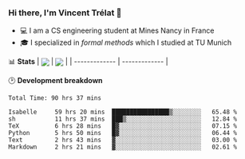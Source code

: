 ### Hi there, I'm Vincent Trélat 👋
 - 💻 I am a CS engineering student at Mines Nancy in France
 - 🎓 I specialized in *formal methods* which I studied at TU Munich

📊 **Stats**
| <img align="center" src="https://readme-stats.clckblog.space/api?username=VTrelat&show_icons=true&include_all_commits=true&theme=tokyonight&hide_border=true" /> | <img align="center" src="https://readme-stats.clckblog.space/api/top-langs/?username=VTrelat&layout=compact&theme=tokyonight&hide_border=true&exclude_repo=ElevatorSimulator" /> |
| ------------- | ------------- |

🕑 **Development breakdown**
<!--START_SECTION:waka-->

```text
Total Time: 90 hrs 37 mins

Isabelle     59 hrs 20 mins  ████████████████▒░░░░░░░░   65.48 %
sh           11 hrs 37 mins  ███▒░░░░░░░░░░░░░░░░░░░░░   12.84 %
TeX          6 hrs 28 mins   █▓░░░░░░░░░░░░░░░░░░░░░░░   07.15 %
Python       5 hrs 50 mins   █▓░░░░░░░░░░░░░░░░░░░░░░░   06.44 %
Text         2 hrs 43 mins   ▓░░░░░░░░░░░░░░░░░░░░░░░░   03.00 %
Markdown     2 hrs 21 mins   ▓░░░░░░░░░░░░░░░░░░░░░░░░   02.61 %
```

<!--END_SECTION:waka-->
